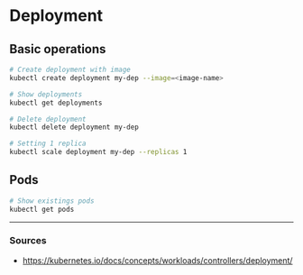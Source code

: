 # Deployment

## Basic operations

```bash
# Create deployment with image
kubectl create deployment my-dep --image=<image-name>

# Show deployments
kubectl get deployments

# Delete deployment
kubectl delete deployment my-dep

# Setting 1 replica
kubectl scale deployment my-dep --replicas 1 

```

## Pods

```bash
# Show existings pods
kubectl get pods

```

---

### Sources

- <https://kubernetes.io/docs/concepts/workloads/controllers/deployment/>
